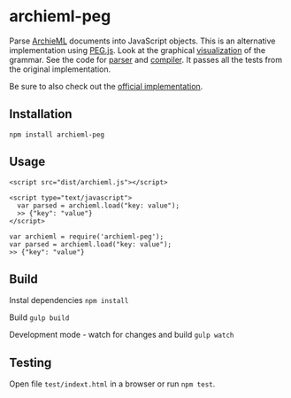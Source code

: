 # archieml-peg

Parse [ArchieML](http://archieml.org) documents into JavaScript objects. This is an alternative implementation using [PEG.js](https://github.com/pegjs/pegjs). Look at the graphical [visualization](http://dundalek.com/GrammKit/#https://cdn.rawgit.com/dundalek/archieml-peg/6d882f42de57d850f72772cde9aadc7a4ee579bf/aml.parser.pegjs) of the grammar. See the code for [parser](aml.parser.pegjs) and [compiler](aml.compiler.js). It passes all the tests from the original implementation.

Be sure to also check out the [official implementation](https://github.com/newsdev/archieml-js).

## Installation

`npm install archieml-peg`

## Usage

```
<script src="dist/archieml.js"></script>

<script type="text/javascript">
  var parsed = archieml.load("key: value");
  >> {"key": "value"}
</script>
```

```
var archieml = require('archieml-peg');
var parsed = archieml.load("key: value");
>> {"key": "value"}
```

## Build

Instal dependencies `npm install`

Build `gulp build`

Development mode - watch for changes and build `gulp watch`

## Testing

Open file `test/indext.html` in a browser or run `npm test`.
